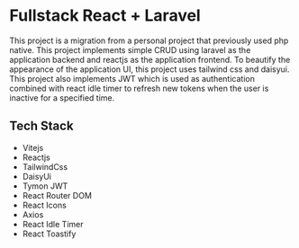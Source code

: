 # Fullstack React + Laravel

This project is a migration from a personal project that previously used php native. This project implements simple CRUD using laravel as the application backend and reactjs as the application frontend. To beautify the appearance of the application UI, this project uses tailwind css and daisyui. This project also implements JWT which is used as authentication combined with react idle timer to refresh new tokens when the user is inactive for a specified time.

## Tech Stack

- Vitejs
- Reactjs
- TailwindCss
- DaisyUi
- Tymon JWT
- React Router DOM
- React Icons
- Axios
- React Idle Timer
- React Toastify
